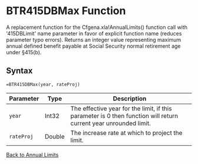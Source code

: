 # BTR415DBMax Function

A replacement function for the Cfgena.xla!AnnualLimits() function call with '415DBLimit' name parameter in favor of explicit function name (reduces parameter typo errors).  Returns an integer value representing maximum annual defined benefit payable at Social Security normal retirement age under §415(b).

## Syntax

```excel
=BTR415DBMax(year, rateProj)
```

Parameter | Type | Description
---|---|---
`year` | Int32 | The effective year for the limit, if this parameter is 0 then function will return current year unrounded limit.
`rateProj` | Double | The increase rate at which to project the limit.

[Back to Annual Limits](RBLeAnnualLimits.md)